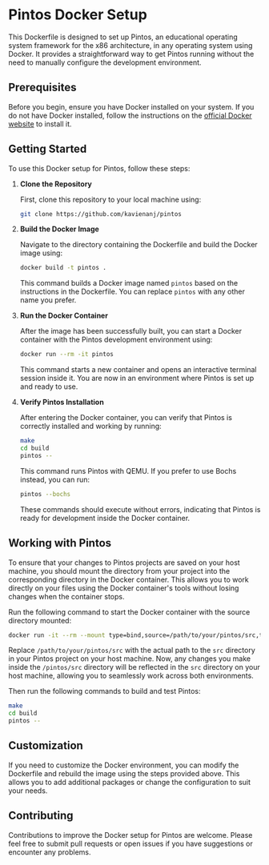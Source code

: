 # Pintos Docker Setup

This Dockerfile is designed to set up Pintos, an educational operating system framework for the x86 architecture, in any operating system using Docker. It provides a straightforward way to get Pintos running without the need to manually configure the development environment.

## Prerequisites

Before you begin, ensure you have Docker installed on your system. If you do not have Docker installed, follow the instructions on the [official Docker website](https://docs.docker.com/get-docker/) to install it.

## Getting Started

To use this Docker setup for Pintos, follow these steps:

1. **Clone the Repository**

   First, clone this repository to your local machine using:

   ```bash
   git clone https://github.com/kavienanj/pintos
   ```

2. **Build the Docker Image**

   Navigate to the directory containing the Dockerfile and build the Docker image using:

   ```bash
   docker build -t pintos .
   ```

   This command builds a Docker image named `pintos` based on the instructions in the Dockerfile. You can replace `pintos` with any other name you prefer.

3. **Run the Docker Container**

   After the image has been successfully built, you can start a Docker container with the Pintos development environment using:

   ```bash
   docker run --rm -it pintos
   ```

   This command starts a new container and opens an interactive terminal session inside it. You are now in an environment where Pintos is set up and ready to use.

4. **Verify Pintos Installation**

   After entering the Docker container, you can verify that Pintos is correctly installed and working by running:

   ```bash
   make
   cd build
   pintos --
   ```

   This command runs Pintos with QEMU. If you prefer to use Bochs instead, you can run:

   ```bash
   pintos --bochs
   ```

   These commands should execute without errors, indicating that Pintos is ready for development inside the Docker container.

## Working with Pintos

To ensure that your changes to Pintos projects are saved on your host machine, you should mount the directory from your project into the corresponding directory in the Docker container. This allows you to work directly on your files using the Docker container's tools without losing changes when the container stops.

Run the following command to start the Docker container with the source directory mounted:

```bash
docker run -it --rm --mount type=bind,source=/path/to/your/pintos/src,target=/pintos/src pintos
```

Replace `/path/to/your/pintos/src` with the actual path to the `src` directory in your Pintos project on your host machine. Now, any changes you make inside the `/pintos/src` directory will be reflected in the `src` directory on your host machine, allowing you to seamlessly work across both environments.

Then run the following commands to build and test Pintos:

```bash
make
cd build
pintos --
```

## Customization

If you need to customize the Docker environment, you can modify the Dockerfile and rebuild the image using the steps provided above. This allows you to add additional packages or change the configuration to suit your needs.

## Contributing

Contributions to improve the Docker setup for Pintos are welcome. Please feel free to submit pull requests or open issues if you have suggestions or encounter any problems.
